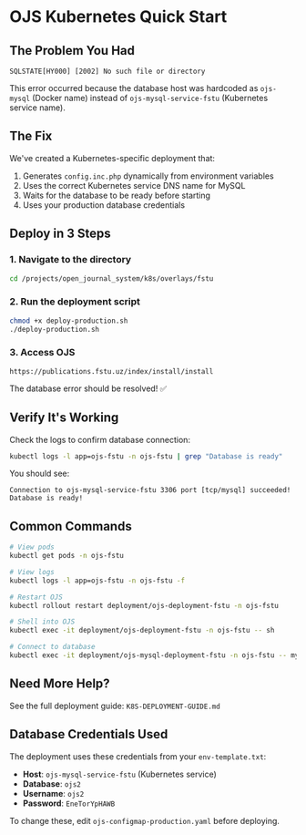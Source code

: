 # OJS Kubernetes Quick Start

## The Problem You Had

```
SQLSTATE[HY000] [2002] No such file or directory
```

This error occurred because the database host was hardcoded as `ojs-mysql` (Docker name) instead of `ojs-mysql-service-fstu` (Kubernetes service name).

## The Fix

We've created a Kubernetes-specific deployment that:
1. Generates `config.inc.php` dynamically from environment variables
2. Uses the correct Kubernetes service DNS name for MySQL
3. Waits for the database to be ready before starting
4. Uses your production database credentials

## Deploy in 3 Steps

### 1. Navigate to the directory

```bash
cd /projects/open_journal_system/k8s/overlays/fstu
```

### 2. Run the deployment script

```bash
chmod +x deploy-production.sh
./deploy-production.sh
```

### 3. Access OJS

```
https://publications.fstu.uz/index/install/install
```

The database error should be resolved! ✅

## Verify It's Working

Check the logs to confirm database connection:

```bash
kubectl logs -l app=ojs-fstu -n ojs-fstu | grep "Database is ready"
```

You should see:
```
Connection to ojs-mysql-service-fstu 3306 port [tcp/mysql] succeeded!
Database is ready!
```

## Common Commands

```bash
# View pods
kubectl get pods -n ojs-fstu

# View logs
kubectl logs -l app=ojs-fstu -n ojs-fstu -f

# Restart OJS
kubectl rollout restart deployment/ojs-deployment-fstu -n ojs-fstu

# Shell into OJS
kubectl exec -it deployment/ojs-deployment-fstu -n ojs-fstu -- sh

# Connect to database
kubectl exec -it deployment/ojs-mysql-deployment-fstu -n ojs-fstu -- mysql -u ojs2 -p
```

## Need More Help?

See the full deployment guide: `K8S-DEPLOYMENT-GUIDE.md`

## Database Credentials Used

The deployment uses these credentials from your `env-template.txt`:

- **Host**: `ojs-mysql-service-fstu` (Kubernetes service)
- **Database**: `ojs2`
- **Username**: `ojs2`
- **Password**: `EneTorYpHAWB`

To change these, edit `ojs-configmap-production.yaml` before deploying.

